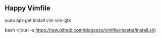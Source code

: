 ## Happy Vimfile

sudo apt-get install vim vim-gtk

bash <(curl -s https://raw.github.com/blogsoso/vimfile/master/install.sh)
